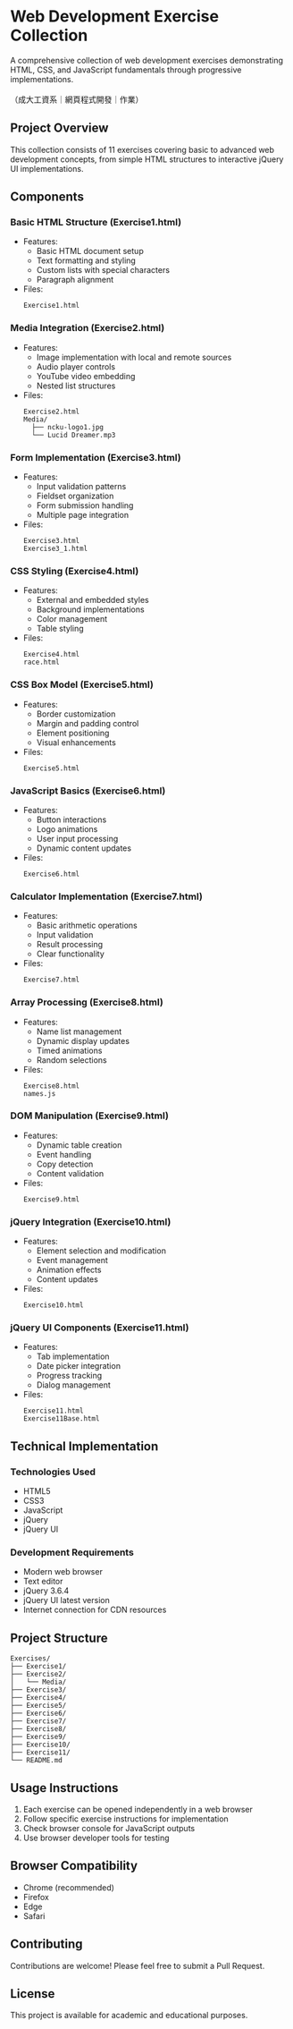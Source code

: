 # Web Development Exercise Collection
A comprehensive collection of web development exercises demonstrating HTML, CSS, and JavaScript fundamentals through progressive implementations.<br>
<br>
（成大工資系｜網頁程式開發｜作業）

## Project Overview
This collection consists of 11 exercises covering basic to advanced web development concepts, from simple HTML structures to interactive jQuery UI implementations.

## Components

### Basic HTML Structure (Exercise1.html)
- Features:
  - Basic HTML document setup
  - Text formatting and styling
  - Custom lists with special characters
  - Paragraph alignment
- Files:
  ```
  Exercise1.html
  ```

### Media Integration (Exercise2.html)
- Features:
  - Image implementation with local and remote sources
  - Audio player controls
  - YouTube video embedding
  - Nested list structures
- Files:
  ```
  Exercise2.html
  Media/
    ├── ncku-logo1.jpg
    └── Lucid Dreamer.mp3
  ```

### Form Implementation (Exercise3.html)
- Features:
  - Input validation patterns
  - Fieldset organization
  - Form submission handling
  - Multiple page integration
- Files:
  ```
  Exercise3.html
  Exercise3_1.html
  ```

### CSS Styling (Exercise4.html)
- Features:
  - External and embedded styles
  - Background implementations
  - Color management
  - Table styling
- Files:
  ```
  Exercise4.html
  race.html
  ```

### CSS Box Model (Exercise5.html)
- Features:
  - Border customization
  - Margin and padding control
  - Element positioning
  - Visual enhancements
- Files:
  ```
  Exercise5.html
  ```

### JavaScript Basics (Exercise6.html)
- Features:
  - Button interactions
  - Logo animations
  - User input processing
  - Dynamic content updates
- Files:
  ```
  Exercise6.html
  ```

### Calculator Implementation (Exercise7.html)
- Features:
  - Basic arithmetic operations
  - Input validation
  - Result processing
  - Clear functionality
- Files:
  ```
  Exercise7.html
  ```

### Array Processing (Exercise8.html)
- Features:
  - Name list management
  - Dynamic display updates
  - Timed animations
  - Random selections
- Files:
  ```
  Exercise8.html
  names.js
  ```

### DOM Manipulation (Exercise9.html)
- Features:
  - Dynamic table creation
  - Event handling
  - Copy detection
  - Content validation
- Files:
  ```
  Exercise9.html
  ```

### jQuery Integration (Exercise10.html)
- Features:
  - Element selection and modification
  - Event management
  - Animation effects
  - Content updates
- Files:
  ```
  Exercise10.html
  ```

### jQuery UI Components (Exercise11.html)
- Features:
  - Tab implementation
  - Date picker integration
  - Progress tracking
  - Dialog management
- Files:
  ```
  Exercise11.html
  Exercise11Base.html
  ```

## Technical Implementation

### Technologies Used
- HTML5
- CSS3
- JavaScript
- jQuery
- jQuery UI

### Development Requirements
- Modern web browser
- Text editor
- jQuery 3.6.4
- jQuery UI latest version
- Internet connection for CDN resources

## Project Structure
```
Exercises/
├── Exercise1/
├── Exercise2/
│   └── Media/
├── Exercise3/
├── Exercise4/
├── Exercise5/
├── Exercise6/
├── Exercise7/
├── Exercise8/
├── Exercise9/
├── Exercise10/
├── Exercise11/
└── README.md
```

## Usage Instructions
1. Each exercise can be opened independently in a web browser
2. Follow specific exercise instructions for implementation
3. Check browser console for JavaScript outputs
4. Use browser developer tools for testing

## Browser Compatibility
- Chrome (recommended)
- Firefox
- Edge
- Safari

## Contributing
Contributions are welcome! Please feel free to submit a Pull Request.

## License
This project is available for academic and educational purposes.
